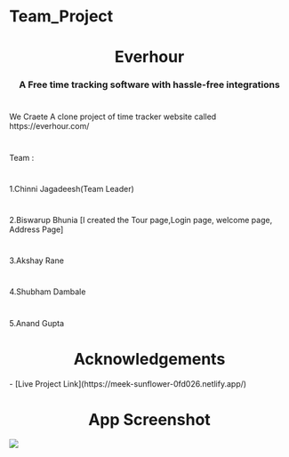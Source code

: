 # Team_Project


<h1 align="center">Everhour</h1>
<h3 align="center">A Free time tracking software with hassle-free integrations</h3>
<h1></h1>
We Craete A clone project of time tracker website called https://everhour.com/
<h1></h1>
Team :
<h1></h1>
1.Chinni Jagadeesh(Team Leader)
<h1></h1>
2.Biswarup Bhunia [I created the Tour page,Login page, welcome page, Address Page]
<h1></h1>
3.Akshay Rane
<h1></h1>
4.Shubham Dambale
<h1></h1>
5.Anand Gupta


<h1 align="center">Acknowledgements</h1>
- [Live Project Link](https://meek-sunflower-0fd026.netlify.app/)

<h1 align="center">App Screenshot</h1>
<img src="https://i.ibb.co/PD8jStm/Screenshot-74.png"></img>
